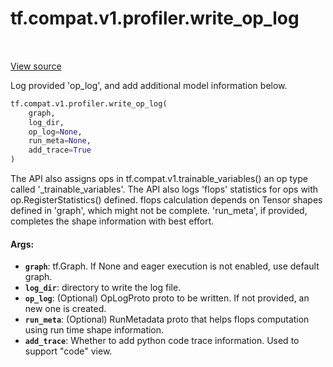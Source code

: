 <div itemscope itemtype="http://developers.google.com/ReferenceObject">
<meta itemprop="name" content="tf.compat.v1.profiler.write_op_log" />
<meta itemprop="path" content="Stable" />
</div>

# tf.compat.v1.profiler.write_op_log

<!-- Insert buttons -->

<table class="tfo-notebook-buttons tfo-api" align="left">
</table>

<a target="_blank" href="/code/stable/tensorflow/python/profiler/tfprof_logger.py">View source</a>



<!-- Start diff -->
Log provided 'op_log', and add additional model information below.

``` python
tf.compat.v1.profiler.write_op_log(
    graph,
    log_dir,
    op_log=None,
    run_meta=None,
    add_trace=True
)
```



<!-- Placeholder for "Used in" -->

  The API also assigns ops in tf.compat.v1.trainable_variables() an op type
  called '_trainable_variables'.
  The API also logs 'flops' statistics for ops with op.RegisterStatistics()
  defined. flops calculation depends on Tensor shapes defined in 'graph',
  which might not be complete. 'run_meta', if provided, completes the shape
  information with best effort.

#### Args:


* <b>`graph`</b>: tf.Graph. If None and eager execution is not enabled, use
    default graph.
* <b>`log_dir`</b>: directory to write the log file.
* <b>`op_log`</b>: (Optional) OpLogProto proto to be written. If not provided, an new
    one is created.
* <b>`run_meta`</b>: (Optional) RunMetadata proto that helps flops computation using
    run time shape information.
* <b>`add_trace`</b>: Whether to add python code trace information.
    Used to support "code" view.